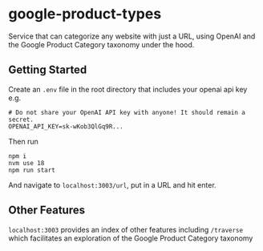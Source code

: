 # google-product-types

Service that can categorize any website with just a URL, using OpenAI and the Google Product Category taxonomy under the hood.

## Getting Started

Create an `.env` file in the root directory that includes your openai api key e.g.

```
# Do not share your OpenAI API key with anyone! It should remain a secret.
OPENAI_API_KEY=sk-wKob3QlGq9R...
```

Then run

```
npm i
nvm use 18
npm run start
```

And navigate to `localhost:3003/url`, put in a URL and hit enter.

## Other Features

`localhost:3003` provides an index of other features including `/traverse` which facilitates an exploration of the Google Product Category taxonomy
